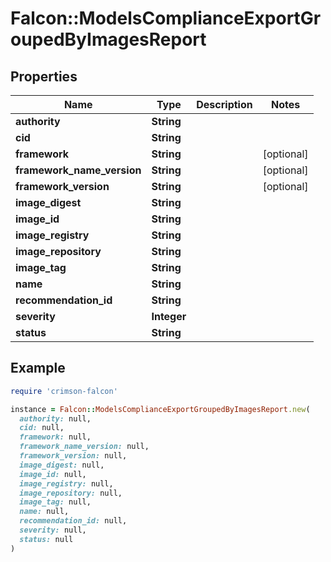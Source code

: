 # Falcon::ModelsComplianceExportGroupedByImagesReport

## Properties

| Name | Type | Description | Notes |
| ---- | ---- | ----------- | ----- |
| **authority** | **String** |  |  |
| **cid** | **String** |  |  |
| **framework** | **String** |  | [optional] |
| **framework_name_version** | **String** |  | [optional] |
| **framework_version** | **String** |  | [optional] |
| **image_digest** | **String** |  |  |
| **image_id** | **String** |  |  |
| **image_registry** | **String** |  |  |
| **image_repository** | **String** |  |  |
| **image_tag** | **String** |  |  |
| **name** | **String** |  |  |
| **recommendation_id** | **String** |  |  |
| **severity** | **Integer** |  |  |
| **status** | **String** |  |  |

## Example

```ruby
require 'crimson-falcon'

instance = Falcon::ModelsComplianceExportGroupedByImagesReport.new(
  authority: null,
  cid: null,
  framework: null,
  framework_name_version: null,
  framework_version: null,
  image_digest: null,
  image_id: null,
  image_registry: null,
  image_repository: null,
  image_tag: null,
  name: null,
  recommendation_id: null,
  severity: null,
  status: null
)
```

